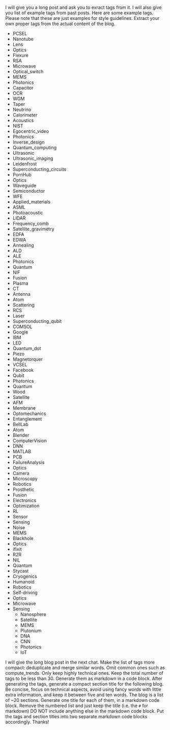 I will give you a long post and ask you to exract tags from it. I will also give you list of example tags from past posts.
Here are some example tags. Please note that these are just examples for style guidelines. Extract your own proper tags from the actual content of the blog.

  - PCSEL
  - Nanotube
  - Lens
  - Optics
  - Flexure
  - RSA
  - Microwave
  - Optical_switch
  - MEMS
  - Photonics
  - Capacitor
  - OCR
  - WGM
  - Taper
  - Neutrino
  - Calorimeter
  - Acoustics
  - NIST
  - Egocentric_video
  - Photonics
  - Inverse_design
  - Quantum_computing
  - Ultrasonic
  - Ultrasonic_imaging
  - Leidenfrost
  - Superconducting_circuits
  - PornHub
  - Optics
  - Waveguide
  - Semiconductor
  - WFE
  - Applied_materials
  - ASML
  - Photoacoustic
  - LIDAR
  - Frequency_comb
  - Satellite_gravimetry
  - EDFA
  - EDWA
  - Annealing
  - ALD
  - ALE
  - Photonics
  - Quantum
  - NIF
  - Fusion
  - Plasma
  - CT
  - Antenna
  - Atom
  - Scattering
  - RCS
  - Laser
  - Superconducting_qubit
  - COMSOL
  - Google
  - IBM
  - LED
  - Quantum_dot
  - Piezo
  - Magnetorquer
  - VCSEL
  - Facebook
  - Qubit
  - Photonics
  - Quantum
  - Wood
  - Satellite
  - AFM
  - Membrane
  - Optomechanics
  - Entanglement
  - BellLab
  - Atom
  - Blender
  - ComputerVision
  - DNN
  - MATLAB
  - PCB
  - FailureAnalysis
  - Optics
  - Camera
  - Microscopy
  - Robotics
  - Prosthetic
  - Fusion
  - Electronics
  - Optimization
  - RL
  - Sensor
  - Sensing
  - Noise
  - MEMS
  - Blackhole
  - Optics
  - ifixit
  - R2R
  - NIL
  - Quantum
  - Stycast
  - Cryogenics
  - Humanoid
  - Robotics
  - Self-driving
  - Optics
  - Microwave
  - Sensing
    - Nanosphere
    - Satellite
    - MEMS
    - Plutonium
    - DNA
    - CNN
    - Photonics
    - IoT



I will give the long blog post in the next chat. Make the list of tags more compact: deduplicate and merge similar words. Omit common ones such as compute_trends. Only keep highly technical ones. Keep the total number of tags to be less than 30.
Generate them as markdown in a code block.
After generating the tags, generate a compact section title for the following blog. Be concise, focus on technical aspects, avoid using fancy words with little extra information, and keep it between five and ten words.
The blog is a list of ~20 sections. Generate one title for each of them, in a markdown code block. Remove the numbered list and just keep the title (i.e. the `#` for markdown)
DO NOT include anything else in the markdown code block. Put the tags and section titles into two separate markdown code blocks accordingly. Thanks!
